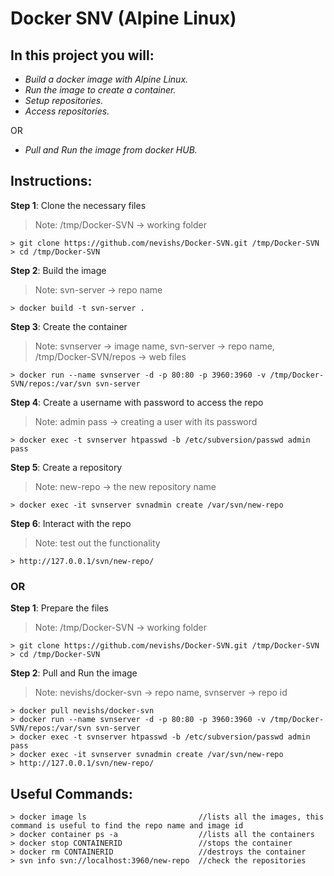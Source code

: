 # Docker SNV (Alpine Linux)

## In this project you will:

* _Build a docker image with Alpine Linux._
* _Run the image to create a container._
* _Setup repositories._
* _Access repositories._

OR 

* _Pull and Run the image from docker HUB._


## Instructions:

__Step 1__: Clone the necessary files
> Note: /tmp/Docker-SVN -> working folder
```
> git clone https://github.com/nevishs/Docker-SVN.git /tmp/Docker-SVN
> cd /tmp/Docker-SVN
```

__Step 2__: Build the image
> Note: svn-server -> repo name
```
> docker build -t svn-server .
```

__Step 3__: Create the container
> Note: svnserver -> image name, svn-server -> repo name, /tmp/Docker-SVN/repos -> web files
```
> docker run --name svnserver -d -p 80:80 -p 3960:3960 -v /tmp/Docker-SVN/repos:/var/svn svn-server
```

__Step 4__: Create a username with password to access the repo
> Note: admin pass -> creating a user with its password
```
> docker exec -t svnserver htpasswd -b /etc/subversion/passwd admin pass
```

__Step 5__: Create a repository
> Note: new-repo -> the new repository name
```
> docker exec -it svnserver svnadmin create /var/svn/new-repo
```

__Step 6__: Interact with the repo
> Note: test out the functionality
```
> http://127.0.0.1/svn/new-repo/
```


### OR


__Step 1__: Prepare the files
> Note: /tmp/Docker-SVN -> working folder
```
> git clone https://github.com/nevishs/Docker-SVN.git /tmp/Docker-SVN
> cd /tmp/Docker-SVN
```

__Step 2__: Pull and Run the image
> Note: nevishs/docker-svn -> repo name, svnserver -> repo id
```
> docker pull nevishs/docker-svn
> docker run --name svnserver -d -p 80:80 -p 3960:3960 -v /tmp/Docker-SVN/repos:/var/svn svn-server
> docker exec -t svnserver htpasswd -b /etc/subversion/passwd admin pass
> docker exec -it svnserver svnadmin create /var/svn/new-repo
> http://127.0.0.1/svn/new-repo/
```


## Useful Commands:
```
> docker image ls                         //lists all the images, this command is useful to find the repo name and image id
> docker container ps -a                  //lists all the containers
> docker stop CONTAINERID                 //stops the container
> docker rm CONTAINERID                   //destroys the container
> svn info svn://localhost:3960/new-repo  //check the repositories
```

